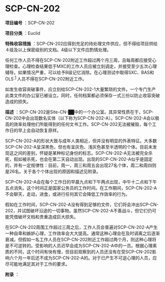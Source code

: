 # SCP-CN-202

**项目编号** ：SCP-CN-202

**项目分类** ：Euclid

**特殊收容措施** ：SCP-CN-202应得到充足的待处理文件供应，但不得给项目供给４级及以上保密级别的文档。4级以下文件应酌情处理。

任何工作人员不得在SCP-CN-202附近工作超过两个月三周，且每周都应接受心理检查。心理检查结果低于MXC的工作人员应被立刻调走，并接受至少五次心理辅导。如果情况严重，可以给予B级记忆消除。在心理测试中取得SXC、BAS和OLS<sup class='footnoteref'>
 <a shape='rect' class='footnoteref' id='footnoteref-1' href='javascript:;' onclick='WIKIDOT.page.utils.scrollToReference(&apos;footnote-1&apos;)'>1</a>
</sup>人员不得在SCP-CN-202附近工作。

如发生收容突破事件，应立刻给SCP-CN-202-1大量繁琐的文件。一个专门生产此类文件的办公室已被设立。同时，任何档案都必须保存一式三份以防止收容突破造成的损失。

**描述** ：SCP-CN-202是Site-CN-██中的一个办公室。其异常性质在于，SCP-CN-202中会出现数名实体（以下称为SCP-CN-202-A）。SCP-CN-202-A会以极高的效率处理他们所能得到的任何文书工作。SCP-CN-202无法被摧毁，每个工作日的早上会自动恢复原样。

SCP-CN-202-A的形状大致与成年人类相近，但并没有明显的外表特征。大多数SCP-CN-202-A呈深黑色，但也有呈灰色、浅灰色甚至半透明的个体。目前未发现这之间的差别，怀疑是某种标记身份的标志。SCP-CN-202-A无法被完全杀死，假如被杀死，也会在第二天自动出现。出现的SCP-CN-202-A似乎是固定的，并有一定规律性：目前，周一，周三和周五会出现27名个体，周二和周四则是26名。关于各个个体出现的原因和描述见附录。

SCP-CN-202-A会在每个工作日的早晨九点和下午两点出现，中午十二点和下午五点消失。这个时间正是国家公务员的工作时间。在工作期间，SCP-CN-202-A不会聊天，走动，进食，或进行任何其它会降低工作效率的行为。

假如在工作时间，SCP-CN-202-A没有得到足够的文件，它们将会冲出SCP-CN-202，并试图破坏沿途的一切事物。虽然SCP-CN-202-A不善战斗，但它们仍可能凭借破坏文档和贵重造成巨大损失。

在SCP-CN-202周围工作超过三周之后，工作人员会普遍对SCP-CN-202-A产生一种自卑和嫉妒心理，工作效率会大大提高。通常这种心理会在及时调离之后逐渐衰减。但假如一名工作人员在SCP-CN-202附近工作超过两个月，则这种心理将是不可逆转的。受影响的人员迟早会成为SCP-CN-202-A中的一员。根据心理素质的不同，这个时间有快有慢，但目前观察到的人员还没有在受SCP-CN-202影响六个月一年后还不成为SCP-CN-202-A的。对于已产生不可逆心理的人员，应尽可能地满足其对于工作的要求。

**附录** ：







